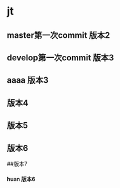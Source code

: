 # jt

## master第一次commit 版本2

## develop第一次commit  版本3

## aaaa  版本3

## 版本4

## 版本5

## 版本6

##版本7








#### huan 版本6